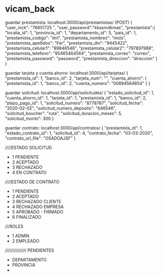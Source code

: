 # vicam_back

guardar prestamista: localhost:3000/api/prestamistas/ (POST)
{
"user_nick": "76651725 ",
"user_password":"kkasmdkmas",
"prestamista":{
"localia_id": 1,
"provincia_id": 1,
"departamento_id": 5,
"pais_id": 1,
"prestamista_codigo": "dni",
"prestamista_nombres": "mois",
"prestamista_apellidos": "Fer",
"prestamista_dni": "9445422",
"prestamista_celular1": "89846546",
"prestamista_celular2": "797897988",
"prestamista_telefono": "95465464564",
"prestamista_correo": "correo",
"prestamista_password": "password",
"prestamista_direccion": "direccion"
}
}

guardar tarjeta y cuenta ahorro: localhost:3000/api/tarjetas/
{
"prestamista_id": 1,
"banco_id": 2,
"tarjeta_num": "",
"cuenta_ahorro": {
"prestamista_id": 1,
"banco_id": 2,
"cuenta_numero": "00894564654"
}
}

guardar solicitud: localhost:3000/api/solicitudes/
{
"estado_solicitud_id": 1,
"cuenta_ahorro_id": 1,
"tarjeta_id": 1,
"prestamista_id": 1,
"banco_id": 2,
"plazo_pago_id": 1,
"solicitud_numero": "8778787",
"solicitud_fecha": "2020-02-02",
"solicitud_numero_deposito": "646546",
"solicitud_boucher": "ruta",
"solicitud_duracion_meses": 5,
"solicitud_monto": 300
}

guardar contrato: localhost:3000/api/contratos/
{
"prestamista_id": 1,
"estado_contrato_id": 1,
"solicitud_id": 4,
"contrato_fecha": "03-03-2020",
"contrato_url_file": "OSADOAJSF"
}

////ESTADO SOLICITUD

- 1 PENDIENTE
- 2 ACEPTADO
- 3 RECHAZADO
- 4 EN CONTRATO

////ESTADO DE CONTRATO

- 1 PENDIENTE
- 2 ACEPTADO
- 3 RECHAZADO CLIENTE
- 4 RECHAZADO EMPRESA
- 5 APROBADO - FIRMADO
- 6 FINALIZADO

///ROLES

- 1 ADMIN
- 2 EMPLEADO

////////////// PENDIENTES

- DEPARTAMENTO
- PROVINCIA
-
